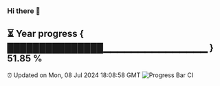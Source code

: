 ### Hi there 👋
⏳ Year progress { ███████████████▁▁▁▁▁▁▁▁▁▁▁▁▁▁▁ } 51.85 %
---
⏰ Updated on Mon, 08 Jul 2024 18:08:58 GMT
![Progress Bar CI](https://github.com/Moyi321/Moyi321/workflows/Progress%20Bar%20CI/badge.svg)
